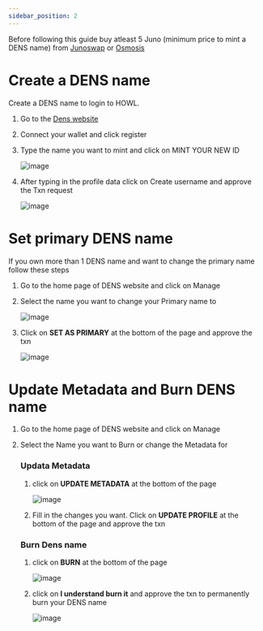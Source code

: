 ```yaml
---
sidebar_position: 2
---
```


Before following this guide buy atleast 5 Juno (minimum price to mint a DENS name) from [Junoswap](https://junoswap.com/) or [Osmosis](https://app.osmosis.zone/?from=OSMO&to=JUNO) 

# Create a DENS name

Create a DENS name to login to HOWL.
  
   1) Go to the [Dens website](https://dens.sh/)
   2) Connect your wallet and click register
   3) Type the name you want to mint and click on MINT YOUR NEW ID
      
      
      ![image](https://github.com/bilalkhan360/howldocs/blob/main/static/img/188882982-39d6b38b-1cf4-454f-be72-b7f1158ffd94.png)

      
   4) After typing in the profile data click on Create username and approve the Txn request

      ![image](https://github.com/bilalkhan360/howldocs/blob/main/static/img/188883781-6e573e00-624b-446c-85d0-e5bcf2551bc2.png)
      
# Set primary DENS name
    
   If you own more than 1 DENS name and want to change the primary name follow these steps 
   
   1) Go to the home page of DENS website and click on Manage
   2) Select the name you want to change your Primary name to
   
      ![image](https://github.com/bilalkhan360/howldocs/blob/main/static/img/188899489-4d146ff7-b1ca-42a3-a2b4-8089c878e1f8.png)

  
   3) Click on **SET AS PRIMARY** at the bottom of the page and approve the txn 

      ![image](https://github.com/bilalkhan360/howldocs/blob/main/static/img/188899164-6399c5dc-b27b-4b75-901c-077a6254bb70.png)

# Update Metadata and Burn DENS name

   1) Go to the home page of DENS website and click on Manage
   2) Select the Name you want to Burn or change the Metadata for
      
      ### Updata Metadata
        
        1) click on **UPDATE METADATA** at the bottom of the page
            
            ![image](https://github.com/bilalkhan360/howldocs/blob/main/static/img/188898579-dd3e8a5f-d089-4369-b8e8-d52a9477cf05.png)

        2) Fill in the changes you want. Click on **UPDATE PROFILE** at the bottom of the page and approve the txn

      
      ### Burn Dens name
      
        1) click on **BURN** at the bottom of the page 
            
            ![image](https://github.com/bilalkhan360/howldocs/blob/main/static/img/188901328-74c2286a-3e2b-4210-9798-b6e1b03637cd.png)
        2) click on **I understand burn it** and approve the txn to permanently burn your DENS name 
            
            ![image](https://github.com/bilalkhan360/howldocs/blob/main/static/img/188901530-20a182aa-c782-499a-aef6-ca1dc1579f01.png)
        
      
           




  
